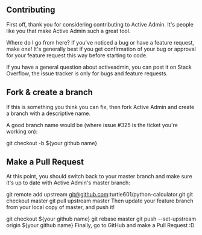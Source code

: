 ## Contributing

First off, thank you for considering contributing to Active Admin. It's people like you that make Active Admin such a great tool.

Where do I go from here?
If you've noticed a bug or have a feature request, make one! It's generally best if you get confirmation of your bug or approval for your feature request this way before starting to code.

If you have a general question about activeadmin, you can post it on Stack Overflow, the issue tracker is only for bugs and feature requests.

## Fork & create a branch

If this is something you think you can fix, then fork Active Admin and create a branch with a descriptive name.

A good branch name would be (where issue #325 is the ticket you're working on):

git checkout -b ${your github name}

## Make a Pull Request

At this point, you should switch back to your master branch and make sure it's up to date with Active Admin's master branch:

git remote add upstream git@github.com:turtle601/python-calculator.git
git checkout master
git pull upstream master
Then update your feature branch from your local copy of master, and push it!

git checkout ${your github name}
git rebase master
git push --set-upstream origin ${your github name}
Finally, go to GitHub and make a Pull Request :D
